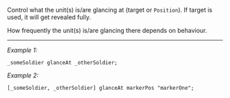Control what the unit(s) is/are glancing at (target or `Position`). If target is used, it will get revealed fully.

How frequently the unit(s) is/are glancing there depends on behaviour.


---
*Example 1:*
```sqf
_someSoldier glanceAt _otherSoldier;
```

*Example 2:*
```sqf
[_someSoldier, _otherSoldier] glanceAt markerPos "markerOne";
```
